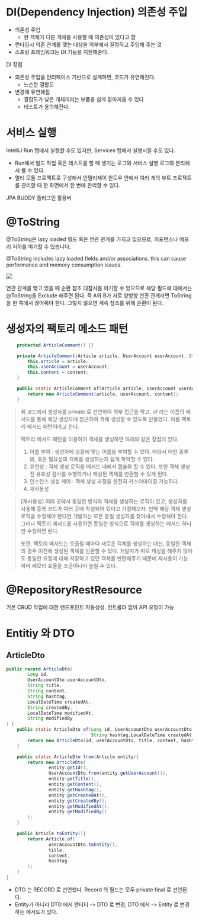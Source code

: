 # DI(Dependency Injection) 의존성 주입

- 의존성 주입 
	- 한 객체가 다른 객체를 사용할 때 의존성이 있다고 함
- 런타임시 의존 관계를 맺는 대상을 외부에서 결정하고 주입해 주는 것
- 스프링 프레임워크는 DI 기능을 지원해준다. 

DI 장점
- 의존성 주입을 인터페이스 기반으로 설계하면, 코드가 유연해진다. 
	- 느슨한 결합도
- 변경에 유연해짐
	- 결합도가 낮은 개체끼리는 부품을 쉽게 갈아끼울 수 있다
	- 테스트가 용의해진다. 



# 서비스 실행 

IntelliJ Run 탭에서 실행할 수도 있지만, Services 탭에서 실행시킬 수도 있다.

- Run에서 빌드 작업 혹은 테스트를 할 때 생기는 로그와 서비스 실행 로그와 분리해서 볼 수 있다. 
- 멀티 모듈 프로젝트로 구성해서 인텔리제이 윈도우 안에서 여러 개의 부트 프로젝트를 관리할 때 한 화면에서 한 번에 관리할 수 있다. 


JPA BUDDY  플러그인 활용버 




# @ToString

@ToString은 lazy loaded 필드 혹은 연관 관게를 가지고 있으므로, 퍼포먼스나 메모리 저하를 야기할 수 있습니다. 

@ToString includes lazy loaded fields and/or associations. this can cause performance and memory consumption issues.

![](https://i.imgur.com/E04Z2lV.png)

연관 관계를 맺고 있을 때 순환 참조 대참사를 야기할 수 있으므로 해당 필드에 대해서는 @ToString을 Exclude 해주면 된다. 
즉 A와 B가 서로 양방향 연관 관계라면 ToString 을 한 쪽에서 끊어줘야 한다. 그렇지 않으면 계속 참조를 위해 순환이 된다. 






# 생성자의 팩토리 메소드 패턴 

```java
    protected ArticleComment() {}

    private ArticleComment(Article article, UserAccount userAccount, String content) {
        this.article = article;
        this.userAccount = userAccount;
        this.content = content;
    }

    public static ArticleComment of(Article article, UserAccount userAccount, String content) {
        return new ArticleComment(article, userAccount, content);
    }
```

> 위 코드에서 생성자를 private 로 선언하여 외부 접근을 막고, of 라는 이름의 메서드를 통해 해당 생성자에 접근하여 객체 생성할 수 있도록 만들었다. 이를 팩토리 메서드 패턴이라고 한다. 
>
>팩토리 메서드 패턴을 이용하여 객체를 생성하면 아래와 같은 장점이 있다.
>1. 이름 부여 : 생성자에 상황에 맞는 이름을 부여할 수 있다. 따라서 어떤 종류의, 혹은 필요성의 객체를 생성하는지 쉽게 파악할 수 있다. 
>2. 유연성 : 객체 생성 로직을 메서드 내에서 캡슐화 할 수 있다. 또한 객체 생성 전 유효성 검사를 수행하거나 캐싱된 객체를 반환할 수 있게 된다. 
>3. 인스턴스 생성 제어 : 객체 생성 과정을 완전히 커스터마이징 가능하다. 
>4. 재사용성 

> [재사용성]
>  여러 곳에서 동일한 방식의 객체를 생성하는 로직이 있고, 생성자를 사용해 중복 코드가 여러 곳에 작성되어 있다고 가정해보자. 만약 해당 객체 생성 로직을 수정해야 한다면 개발자는 모든 동일 생성자를 찾아내서 수정해야 한다. 그러나 팩토리 메서드를 사용하면 동일한 방식으로 객체를 생성하는 메서드 하나만 수정하면 된다.
>  
>  또한, 팩토리 메서드는 호출될 때마다 새로운 객체를 생성하는 대신, 동일한 객체의 경우 이전에 생성된 객체를 반환할 수 있다. 개발자가 따로 캐싱을 해주지 않아도 동일한 요청에 대해 저장하고 있던 객체를 반환해주기 때문에 재사용이 가능하며 메모리 효율을 조금이나마 높일 수 있다. 


# @RepositoryRestResource

기본 CRUD 작업에 대한 엔드포인트 자동생성. 컨트롤러 없이 API 요청이 가능 


# Entitiy 와 DTO

## ArticleDto
``` JAVA
public record ArticleDto(
        Long id,
        UserAccountDto userAccountDto,
        String title,
        String content,
        String hashtag,
        LocalDateTime createdAt,
        String createdBy,
        LocalDateTime modifiedAt,
        String modifiedBy
) {
    public static ArticleDto of(Long id, UserAccountDto userAccountDto, String title, String content,
                                String hashtag,LocalDateTime createdAt, String createdBy, LocalDateTime modifiedAt, String modifiedBy) {
        return new ArticleDto(id, userAccountDto, title, content, hashtag,createdAt, createdBy, modifiedAt, modifiedBy);
    }

    public static ArticleDto from(Article entity){
        return new ArticleDto(
                entity.getId(),
                UserAccountDto.from(entity.getUserAccount()),
                entity.getTitle(),
                entity.getContent(),
                entity.getHashtag(),
                entity.getCreatedAt(),
                entity.getCreatedBy(),
                entity.getModifiedAt(),
                entity.getModifiedBy()
        );
    }

    public Article toEntity(){
        return Article.of(
                userAccountDto.toEntity(),
                title,
                content,
                hashtag
        );
    }
}
```

-  DTO 는 RECORD 로 선언했다. Record 의 필드는 모두 private final 로 선언된다. 
- Entity가 아니라 DTO 에서 엔티티 -> DTO 로 변경, DTO 에서 -> Entity 로 변경하는 메서드가 있다. 